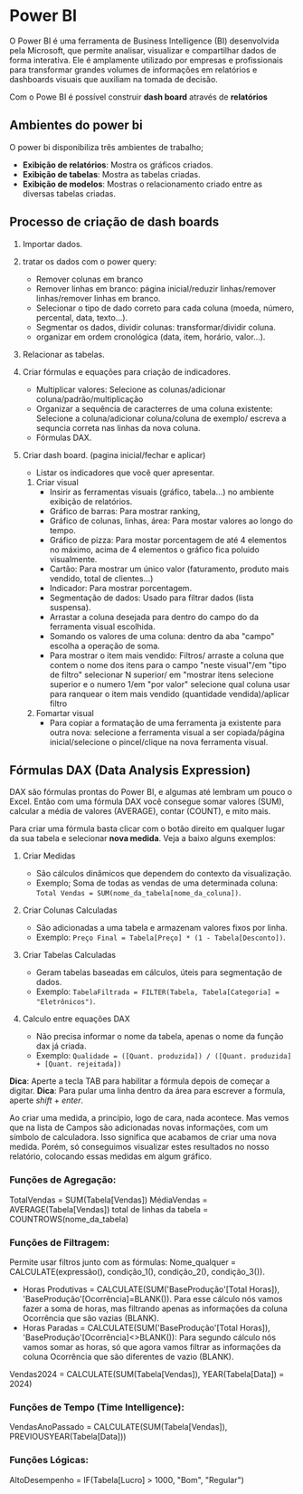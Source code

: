 # Power BI
O Power BI é uma ferramenta de Business Intelligence (BI) desenvolvida pela Microsoft, que permite analisar, visualizar e compartilhar dados de forma interativa. Ele é amplamente utilizado por empresas e profissionais para transformar grandes volumes de informações em relatórios e dashboards visuais que auxiliam na tomada de decisão.

Com o Powe BI é possível construir **dash board** através de **relatórios**

## Ambientes do power bi
O power bi disponibiliza três ambientes de trabalho; 
* **Exibição de relatórios**: Mostra os gráficos criados.
* **Exibição de tabelas**: Mostra as tabelas criadas.
* **Exibição de modelos**: Mostras o relacionamento criado entre as diversas tabelas criadas.

## Processo de criação de dash boards
1. Importar dados.
2. tratar os dados com o power query:
    * Remover colunas em branco
    * Remover linhas em branco: página inicial/reduzir linhas/remover linhas/remover linhas em branco.
    * Selecionar o tipo de dado correto para cada coluna (moeda, número, percental, data, texto...).
    * Segmentar os dados, dividir colunas: transformar/dividir coluna.
    * organizar em ordem cronológica (data, item, horário, valor...).
2. Relacionar as tabelas.
3. Criar fórmulas e equações para criação de indicadores.
    * Multiplicar valores: Selecione as colunas/adicionar coluna/padrão/multiplicação
    * Organizar a sequência de caracterres de uma coluna existente: Selecione a coluna/adicionar coluna/coluna de exemplo/ escreva a sequncia correta nas linhas da nova coluna.
    * Fórmulas DAX. 

4. Criar dash board. (pagina inicial/fechar e aplicar)
    * Listar os indicadores que você quer apresentar.
    1. Criar visual
        * Insirir as ferramentas visuais (gráfico, tabela...) no ambiente exibição de relatórios.
        * Gráfico de barras: Para mostrar ranking,
        * Gráfico de colunas, linhas, área: Para mostar valores ao longo do tempo.
        * Gráfico de pizza: Para mostar porcentagem de até 4 elementos no máximo, acima de 4 elementos o gráfico fica poluido visualmente.
        * Cartão: Para mostrar um único valor (faturamento, produto mais vendido, total de clientes...)
        * Indicador: Para mostrar porcentagem.
        * Segmentação de dados: Usado para filtrar dados (lista suspensa).
        * Arrastar a coluna desejada para dentro do campo do da ferramenta visual escolhida.
        * Somando os valores de uma coluna: dentro da aba "campo" escolha a operação de soma.
        * Para mostrar o item mais vendido: Filtros/ arraste a coluna que contem o nome dos itens para o campo "neste visual"/em "tipo de filtro" selecionar N superior/ em "mostrar itens selecione superior e o numero 1/em "por valor" selecione qual coluna usar para ranquear o item mais vendido (quantidade vendida)/aplicar filtro
    2. Fomartar visual
        * Para copiar a formatação de uma ferramenta ja existente para outra nova: selecione a ferramenta visual a ser copiada/página inicial/selecione o pincel/clique na nova ferramenta visual.

## Fórmulas DAX (Data Analysis Expression)
DAX são fórmulas prontas do Power BI, e algumas até lembram um pouco o Excel. Então com uma fórmula DAX você consegue somar valores (SUM), calcular a média de valores
(AVERAGE), contar (COUNT), e mito mais.

Para criar uma fórmula basta clicar com o botão direito em qualquer lugar da sua tabela e selecionar **nova medida**. Veja a baixo alguns exemplos:
1. Criar Medidas
    * São cálculos dinâmicos que dependem do contexto da visualização.
    * Exemplo; Soma de todas as vendas de uma determinada coluna: `Total Vendas = SUM(nome_da_tabela[nome_da_coluna])`.

2. Criar Colunas Calculadas
    * São adicionadas a uma tabela e armazenam valores fixos por linha.
    * Exemplo: `Preço Final = Tabela[Preço] * (1 - Tabela[Desconto])`.

3. Criar Tabelas Calculadas
    * Geram tabelas baseadas em cálculos, úteis para segmentação de dados.
    * Exemplo: `TabelaFiltrada = FILTER(Tabela, Tabela[Categoria] = "Eletrônicos")`.

4. Calculo entre equações DAX
    * Não precisa informar o nome da tabela, apenas o nome da função dax já criada.
    * Exemplo: `Qualidade = ([Quant. produzida]) / ([Quant. produzida] + [Quant. rejeitada])`


**Dica**: Aperte a tecla TAB para habilitar a fórmula depois de começar a digitar.
**Dica**: Para pular uma linha dentro da área para escrever a formula, aperte *shift* + *enter*.

Ao criar uma medida, a princípio, logo de cara, nada acontece. Mas vemos que
na lista de Campos são adicionadas novas informações, com um símbolo de
calculadora. Isso significa que acabamos de criar uma nova medida. Porém, só conseguimos
visualizar estes resultados no nosso relatório, colocando essas medidas em
algum gráfico.

### Funções de Agregação:
TotalVendas = SUM(Tabela[Vendas])
MédiaVendas = AVERAGE(Tabela[Vendas])
total de linhas da tabela = COUNTROWS(nome_da_tabela)

### Funções de Filtragem:
Permite usar filtros junto com as fórmulas: Nome_qualquer = CALCULATE(expressão(), condição_1(), condição_2(), condição_3()).
* Horas Produtivas = CALCULATE(SUM('BaseProdução'[Total Horas]), 'BaseProdução'[Ocorrência]=BLANK()). Para esse cálculo nós vamos fazer a soma de horas, mas filtrando
apenas as informações da coluna Ocorrência que são vazias (BLANK).
* Horas Paradas = CALCULATE(SUM('BaseProdução'[Total Horas]), 'BaseProdução'[Ocorrência]<>BLANK()): Para segundo cálculo nós vamos somar as horas, só que agora vamos filtrar
as informações da coluna Ocorrência que são diferentes de vazio (BLANK).

Vendas2024 = CALCULATE(SUM(Tabela[Vendas]), YEAR(Tabela[Data]) = 2024)

### Funções de Tempo (Time Intelligence):
VendasAnoPassado = CALCULATE(SUM(Tabela[Vendas]), PREVIOUSYEAR(Tabela[Data]))

### Funções Lógicas:
AltoDesempenho = IF(Tabela[Lucro] > 1000, "Bom", "Regular")








